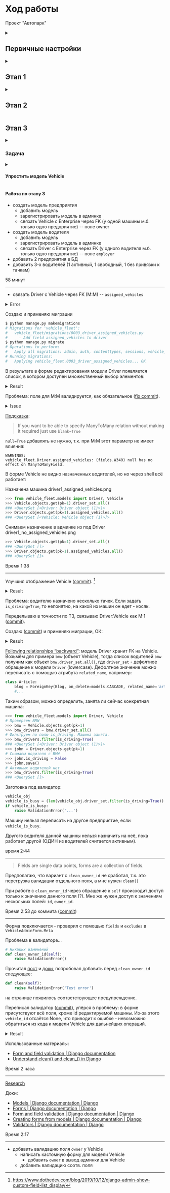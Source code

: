 # Ход работы

Проект "Автопарк"


<details>
<summary><h2>Первичные настройки</h2></summary>

Создать приложение `vehicle_fleet`

Зарегистрировать приложение ([commit](https://github.com/DanilTsygolnik/django_study_proj_03/commit/bdbd71d4f8edaff1b9ea9e11e53839c2e3113055)).

</details>


<details>
<summary><h2>Этап 1</h2></summary>

#### Задача

Создать основную модель Vehicle (автомобиль) с несколькими полями на усмотрение (например, стоимость, год выпуска, пробег, и т. д.). Марку/бренд с техническими характеристиками пока не добавлять - это будет отдельная модель.

Зарегистрировать модель в админке, добавить 3-5 объектов в базу.

#### Ход работы

Создать модель Vehicle ([commit](https://github.com/DanilTsygolnik/django_study_proj_03/commit/023664c8a9e7cef50a662368ef357a637e280f44)).

Создать миграции для модели ([commit](https://github.com/DanilTsygolnik/django_study_proj_03/commit/86ea9811b90348078362afaf95b830f71a9a5c68)).

Зарегистрировать модель `Vehicle` в админке ([commit](https://github.com/DanilTsygolnik/django_study_proj_03/commit/0416ea85f61c2b68c5ece94c525edf57eb0ff9d6)).

<details>
<summary>Result</summary><br>
Вид админки до и после
<img src="img/2559f69.png" alt="">
</details>

</details>


<details>
<summary><h2>Этап 2</h2></summary>


#### Задача

Добавить отдельную модель брендов и привязать её к модели Vehicle, чтобы в админке, когда создаётся или редактируется новый автомобиль, поле бренда показывалось как выпадающий список. 

Добавить в модель Vehicle несколько других характеристик (например, тип авто, кол-во мест, цвет).

Выводить данные автомобиля в админке в более наглядном виде: id + бренд + пробег или цена например.

<details>
<summary><h4>Описание полей</h4></summary>

VehicleBrand (марка транспортного средства), поля:
- `title`: CharField, obligatory, max_length=20, 'Vehicle Brand'

---

VehicleModelInBrand (модель транспортного средства), поля:
- `vehicle_brand`: ForeignKey, VehicleBrand, on_delete.CASCADE (если удалить категорию, то удалить и все модели бренда)
- `title`: CharField, obligatory, max_length=20, 'Vehicle Model'

---

VehicleCategory (разновидность транспортного средства), поля:
- `title`: CharField, obligatory, max_length=20, 'Сategory'

Варианты: внедорожник/кроссовер, лифтбек, седан, хэтчбек, грузовик, автобус.

---

VehicleFuel (Тип топлива), поля:
- `title`: CharField, obligatory, max_length=20, 'Fuel Type'

Варианты: бензин, дизель.

---

VehicleEngineCapacity (объём двигателя), поля:
- `engine_capacity_liters`: DecimalField, obligatory, 99.99, 'Engine Capacity (liters)'

Примечание: максимальное число - [46,9 л](https://www.drom.ru/info/misc/10-c-f-k-fuel-economy-45684.html), так что   

---

VehicleTransmission (Коробка передач), поля:
- `title`: CharField, obligatory, max_length=20, 'Transmission Type'

Варианты: механика, автомат.

---

VehicleTypeOfDrive (Тип привода), поля:
- `title`: CharField, obligatory, max_length=20, 'Type Of Drive'

Варианты: задний, кардан, полный.

---

VehicleNumSeats (число мест), поля:
- `num_seats`: IntegerField, obligatory, 'Number Of Seats'

num_seats = models.IntegerField(verbose_name='Seats In Vehicle')

Варианты: 4, 5, 6, 7

---

VehicleNumDoors (число дверей), поля:
- `num_doors`: IntegerField, obligatory, 'Number Of Doors'

num_doors = models.IntegerField(verbose_name='Doors In Vehicle')

Варианты: 2, 3, 4, 5 

---

VehicleBodyColor (цвет кузова), поля:
- `title`: CharField, obligatory, max_length=20, 'Vehicle Body Color'

---

Vehicle (транспортное средство), поля:
- `brand`: ForeignKey, VehicleBrand, on_delete.CASCADE (если удалить категорию, то удалить и все транспортные средства)
- `model_in_brand`: ForeignKey, VehicleModelInBrand, on_delete.CASCADE (если удалить модельную линейку, то удалить и все транспортные средства)
- `category`: ForeignKey, VehicleCategory, on_delete.CASCADE
- `year_of_manufacture`: IntegerField, obligatory, 'Year Of Manufacture'
- `mileage_km`: IntegerField, obligatory, 'Mileage, km'
- `price_usd`: DecimalField, obligatory, 999999999.99, 'Price, USD'
- `fuel`: ForeignKey, VehicleFuel, models.SET_NULL (если удалить тип топлива, то транспортные средства не удалять - только заменить значение поля на Null), null=True, blank=True (для models.SET_NULL)
- `engine_capacity`: ForeignKey, VehicleEngineCapacity,  models.SET_NULL, null=True, blank=True (для models.SET_NULL)
- `transmission`: ForeignKey, VehicleTransmission, models.SET_NULL (если удалить тип привода, то транспортные средства не удалять - только заменить значение поля на Null), null=True, blank=True (для models.SET_NULL)
- `type_of_drive`: ForeignKey, VehicleTypeOfDrive, models.SET_NULL, null=True, blank=True (для models.SET_NULL)

- `num_seats`: ForeignKey, VehicleNumSeats,  models.SET_NULL, null=True, blank=True (для models.SET_NULL)
- `num_doors`: ForeignKey, VehicleNumDoors,  models.SET_NULL, null=True, blank=True (для models.SET_NULL)
- `body_color`: ForeignKey, VehicleBodyColor,  models.SET_NULL, null=True, blank=True (для models.SET_NULL)
- `description`: TextField, blank=True (optional field), 'Description'

---
</details>

#### Добавление моделей в проект

Добавить новые модели (см. коммиты a69c3dd...ae263ec).

Создать и применить миграции ([commit](https://github.com/DanilTsygolnik/django_study_proj_03/commit/b3a421872364e6a056262977dfe8d76cfd204f5d)).

Зарегистрировать модели в админке ([commit](https://github.com/DanilTsygolnik/django_study_proj_03/commit/09268db0938911e4afe21080299b739983133ff2)).

<details>
<summary>Result</summary>
<img src="img/09268db.png" alt="">
</details>

<details>
<summary><h4>Исправить косяки в модели</h4></summary>

Исправить ошибку `__str__ returned non-string (type VehicleModelInBrand)` ([commit](https://github.com/DanilTsygolnik/django_study_proj_03/commit/a2300264d855a67cfaefb359cb82c221646b7a2f)).

<details>
<summary>Текст ошибки</summary>
<img src="img/a230026.png" alt="">
</details>


Исправить ошибку `__str__ returned non-string (type Decimal)` ([commit](https://github.com/DanilTsygolnik/django_study_proj_03/commit/083cc907ebbbabd9076186a70c5fed38c6a3f1c4)).

<details>
<summary>Текст ошибки</summary>
<img src="img/083cc90.png" alt="">
</details>


Исправить ошибку `__str__ returned non-string (type int)` для моделей `VehicleNumSeats` ([commit](https://github.com/DanilTsygolnik/django_study_proj_03/commit/e14e0c16ca47dc09761bcb3b53899d20fdb73a01)) и `VehicleNumDoors` ([commit](https://github.com/DanilTsygolnik/django_study_proj_03/commit/0043f2300dfff5f69c34306b9f636845ed8e1102)).

<details>
<summary>Текст ошибки</summary>
<img src="img/e14e0c1.png" alt="">
</details>

</details>

<details>
<summary>Result</summary><br>
После добавления пары записей в БД
<img src="img/0043f23.png" alt="">
</details>


#### Настройки в админке

Отображение списка транспорта в админке (модель Vehicle) ([commit](https://github.com/DanilTsygolnik/django_study_proj_03/commit/5aaf2f7762f8636988097ffd14c7a6ef3c02eab6)).

<details>
<summary>Result</summary>
<img src="img/5aaf2f7.png" alt="">
</details>

Добавить кликабельные заголовки (модель Vehicle) ([commit](https://github.com/DanilTsygolnik/django_study_proj_03/commit/723eb78c2de18ae6d1e35f40742adced720f5a5d)).

<details>
<summary>Result</summary>
<img src="img/723eb78.png" alt="">
</details>

---

#### Время на этап

Продумывание и описание полей модели: 3 часа 10 минут.

Кодирование: 2 часа 35 минут.

Редактирование отчёта: 30 минут.

#### Использованные материалы

Подсказка по созданию поля для валюты -[What is the best django model field to use to represent a US dollar amount?](https://stackoverflow.com/a/1139421) 
Аргументы `on_delete` - отличное [объяснение](https://stackoverflow.com/a/38389488).

</details>


<summary><h2>Этап 3</h2></summary>

<details>
<summary><h3>Задача</h3></summary>

Добавить ещё две базовые модели:
    1. Enterprise (предприятие)
2. Driver (водитель)

    Основные поля этим моделям придумать самостоятельно. Например, название + город, имя + зарплата.

    Организовать между ними такие связи:
    - Предприятию могут принадлежать несколько автомобилей (один ко многим).
    - Предприятию могут принадлежать несколько водителей (один ко многим).

    Дополнительные условия:
    - Автомобиль и водитель могут принадлежать только одному предприятию.
    - Каждому автомобилю может быть назначено несколько водителей (один к многим).
    - Один из назначенных водителей дополнительно считается "активным" (флажок) — это тот, кто работает на машине в данный момент.
    - Создаваемый водитель исходно ни к какой машине не привязан.
    - Автомобиль может переназначаться в админке другому предприятию, только если для него не назначен водитель (с галкой).

</details>


<details>
<summary><h4>Упростить модель Vehicle</h4></summary>

Убрал лишнее из Vehicle ([commit](https://github.com/DanilTsygolnik/django_study_proj_03/commit/ef178c81e3ac9f28f42f4a08d8acf93fe2a6a700)) и `admin.py` ([commit](https://github.com/DanilTsygolnik/django_study_proj_03/commit/ca824aa2833e62840db72eb25024d31cc55dfd8a)).

<details>
<summary>Result</summary>
<img src="img/fe82c9b.png" alt="">
</details>

Команда `python manage.py makemigrations` с имеющейся БД выдаёт следующее сообщение:
```
It is impossible to add a non-nullable field 'license_plate_num' to vehicle without specifying a default. This is because the database needs something to populate existing rows.
Please select a fix:
1) Provide a one-off default now (will be set on all existing rows with a null value for this column)
2) Quit and manually define a default value in models.py.
Select an option: _
```

Сношу БД, повторяю -- тот же результат. Сношу файлы миграций, создаю новые ([commit](https://github.com/DanilTsygolnik/django_study_proj_03/commit/88c9ca1783c3cca581546df37e0dfba20a8c968a)), снова создаю суперпользователя -- есть пустая БД. Добавляю пару моделей, чтобы проверить результат.

<details>
<summary>Result</summary>
<img src="img/88c9ca1.png" alt="">
</details>

</details>


<summary><h4>Работа по этапу 3</h4></summary>


+ создать модель предприятия
    + добавить модель
    + зарегистрировать модель в админке
    + связать Vehicle с Enterprise через FK (у одной машины м.б. только одно предприятие) -- поле owner
+ создать модель водителя
    + добавить модель 
    + зарегистрировать модель в админке
    + связать Driver  с Enterprise через FK (у одного водителя м.б. только одно предприятие) -- поле `employer`
+ добавить 2 предприятия в БД
+ добавить 3-х водителей (1 активный, 1 свободный, 1 без привязки к тачкам)


58 минут

----------------------------------------------------------------



+ связать Driver с Vehicle через FK (M:M) -- `assigned_vehicles`

<details>
<summary>Error</summary>
<img src="img/c95a54b.png" alt="">
</details>

Создаю и применяю миграции
```bash
$ python manage.py makemigrations
# Migrations for 'vehicle_fleet':
#   vehicle_fleet/migrations/0003_driver_assigned_vehicles.py
#     - Add field assigned_vehicles to driver
$ python manage.py migrate
# Operations to perform:
#   Apply all migrations: admin, auth, contenttypes, sessions, vehicle_fleet
# Running migrations:
#   Applying vehicle_fleet.0003_driver_assigned_vehicles... OK
```
В результате в форме редактирования модели Driver появляется список, в котором доступен множественный выбор элементов:

<details>
<summary>Result</summary>
<img src="img/0246b83.png" alt="">
</details>

Проблема: поле для М:М валидируется, как обязательное ([fix commit](https://github.com/DanilTsygolnik/django_study_proj_03/commit/5c3f70e8bf2b5ba7654ba81e57000de1c32a8503)).
<details>
<summary>Issue</summary>
<img src="img/m-to-m-field-blank-true-issue.png" alt="">
</details>

[Подсказка](https://stackoverflow.com/a/2529875):
> If you want to be able to specify ManyToMany relation without making it required just use `blank=True`

`null=True` добавлять не нужно, т.к. при М:М этот параметр не имеет влияния:
```
WARNINGS:
vehicle_fleet.Driver.assigned_vehicles: (fields.W340) null has no effect on ManyToManyField.
```

В форме Vehicle не видно назначенных водителей, но но через shell всё работает:

Назначена машина
driver1_assigned_vehicles.png
```python
>>> from vehicle_fleet.models import Driver, Vehicle
>>> Vehicle.objects.get(pk=1).driver_set.all()
### <QuerySet [<Driver: Driver object (1)>]>
>>> Driver.objects.get(pk=1).assigned_vehicles.all()
### <QuerySet [<Vehicle: Vehicle object (1)>]>
```
Снимаем назначение в админке из под Driver
driver1_no_assigned_vehicles.png
```python
>>> Vehicle.objects.get(pk=1).driver_set.all()
### <QuerySet []>
>>> Driver.objects.get(pk=1).assigned_vehicles.all()
### <QuerySet []>
```

Время 1:38

----------------------------------------------------------------

Улучшил отображение Vehicle ([commit](https://github.com/DanilTsygolnik/django_study_proj_03/commit/e025115a0af32c32a0e2917fef9d224736265289)).  [^show-a-field-from-a-foreign-model]

<details>
<summary>Result</summary>
<img src="img/e025115.png" alt="">
</details>


Проблема: водителю назначено несколько тачек. Если задать `is_driving=True`, то непонятно, на какой из машин он едет - косяк.

Переделываю в точности по ТЗ, связываю Driver:Vehicle как M:1 ([commit](https://github.com/DanilTsygolnik/django_study_proj_03/commit/95e9ee1d02d4a624eec69701fd26cc8c52b5fad8)).

Создаю ([commit](https://github.com/DanilTsygolnik/django_study_proj_03/commit/ebd87e115d066e4316dcd3e123dcc1af4707fe37)) и применяю миграции, ОК:

<details>
<summary>Result</summary>
<img src="img/a4abd41.png" alt="">
</details>



[Following relationships “backward”](https://docs.djangoproject.com/en/3.0/topics/db/queries/#following-relationships-backward): модель Driver хранит FK на Vehicle. Возьмём для примера `bmw` (объект Vehicle), тогда список водителей `bmw` получим как объект `bmw.driver_set.all()`, где `driver_set` - дефолтное обращение к модели `Driver` (lowercase). Дефолтное значение можно переписать с помощью атрибута `related_name`, например:
```python
class Article:
    blog = ForeignKey(Blog, on_delete=models.CASCADE, related_name='articles')
    #...
```

Таким образом, можно определить, занята ли сейчас конкретная машина:
```python
>>> from vehicle_fleet.models import Driver, Vehicle
# Проверяем BMW
>>> bmw = Vehicle.objects.get(pk=1)
>>> bmw_drivers = bmw.driver_set.all()
# Фильтруем по полю is_driving. Машина занята.
>>> bmw_drivers.filter(is_driving=True)
### <QuerySet [<Driver: Driver object (1)>]>
>>> john = Driver.objects.get(pk=1)
# Снимаем водителя с BMW
>>> john.is_driving = False
>>> john.save()
# Активных водителей нет
>>> bmw_drivers.filter(is_driving=True)
### <QuerySet []>
```

Заготовка под валидатор:
```python
vehicle_obj
vehicle_is_busy = (len(vehicle_obj.driver_set.filter(is_driving=True)) != 0)
if vehicle_is_busy:
    raise ValidationError('...')

```

Машину нельзя переписать на другое предприятие, если `vehicle_is_busy`.

Другого водителя данной машины нельзя назначить на неё, пока работает другой (ОДИН из водителей считается активным).


время 2:44

----------------------------------------------------------------



> Fields are single data points, forms are a collection of fields.

Предполагаю, что вариант с `clean_owner_id` не сработал, т.к. это перегрузка валидации отдельного поля, а мне нужен `clean()`

При работе с `clean_owner_id` через обращение к `self` происходит доступ только к значению данного поля (?). Мне же нужен доступ к значениям нескольких полей: `id`, `owner_id`.


Время 2:53 до коммита ([commit](https://github.com/DanilTsygolnik/django_study_proj_03/commit/5237a275b1e8162e1f762b8dee456a3f94197f90))

----------------------------------------------------------------

Форма подключается - проверил с помощью `fields` и `excludes` в `VehicleAdminForm.Meta`

Проблема в валидаторе...

```python
# Никаких изменений
def clean_owner_id(self):
    raise ValidationError()
```

Прочитал [пост](https://stackoverflow.com/a/1872108) и [доки](https://docs.djangoproject.com/en/4.1/ref/forms/validation/#cleaning-and-validating-fields-that-depend-on-each-other), попробовал добавить перед `clean_owner_id` следующее:
```python
def clean(self):
    raise ValidationError('Test error')
```
на странице появилось соответствующее предупреждение.

Переписал валидатор ([commit](https://github.com/DanilTsygolnik/django_study_proj_03/commit/1af9df5e10888bb73cb94437eebb030f6177580d)), упёрся в проблему: в форме присутствуют всё поля, кроме id редактируемой машины. Из-за этого `vehicle_id` отсаётся None, что приводит к ошибке - невозможно обратиться из кода к модели Vehicle для дальнейших операций.

<details>
<summary>Result</summary>
<img src="img/1af9df5.png" alt="">
</details>

Использованные материалы:
* [Form and field validation | Django documentation](https://docs.djangoproject.com/en/dev/ref/forms/validation/#cleaning-a-specific-field-attribute)
* [Understand clean() and clean_<fieldname>() in Django](https://sayari3.com/articles/12-understand-clean-and-clean_fieldname-in-django/)

Время 2 часа

----------------------------------------------------------------

[Research](forms_validation_research.md)

Доки:
* [Models | Django documentation | Django](https://docs.djangoproject.com/en/4.1/topics/db/models/ "Models | Django documentation | Django")
* [Forms | Django documentation | Django](https://docs.djangoproject.com/en/4.1/ref/forms/ "Forms | Django documentation | Django")
* [Form and field validation | Django documentation | Django](https://docs.djangoproject.com/en/4.1/ref/forms/validation/#using-validation-in-practice "Form and field validation | Django documentation | Django")
* [Creating forms from models | Django documentation | Django](https://docs.djangoproject.com/en/4.1/topics/forms/modelforms/ "Creating forms from models | Django documentation | Django")
* [Validators | Django documentation | Django](https://docs.djangoproject.com/en/4.1/ref/validators/ "Validators | Django documentation | Django")


Время 2:17

---

- добавить валидацию поля `owner` у Vehicle
    - написать кастомную форму для модели Vehicle
        - добавить `owner` в вывод админки для Vehicle
    - добавить валидацию соотв. поля



[^show-a-field-from-a-foreign-model]: https://www.dothedev.com/blog/2019/10/12/django-admin-show-custom-field-list_display/
